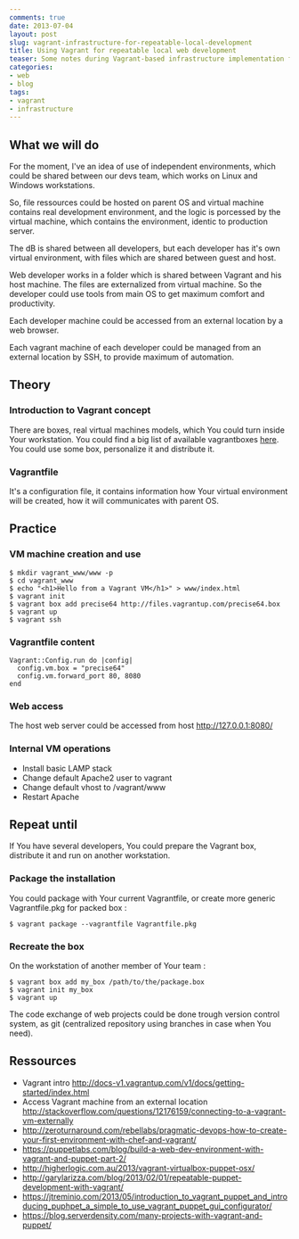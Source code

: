 ```yaml
--- 
comments: true 
date: 2013-07-04
layout: post 
slug: vagrant-infrastructure-for-repeatable-local-development
title: Using Vagrant for repeatable local web development
teaser: Some notes during Vagrant-based infrastructure implementation for LAMP development.
categories: 
- web
- blog
tags: 
- vagrant
- infrastructure
---
```


## What we will do

For the moment, I've an idea of use of independent environments, which could be shared between our devs team, which works on Linux and Windows workstations.

So, file ressources could be hosted on parent OS and virtual machine contains real development environment, and the logic is porcessed by the virtual machine, which contains the environment, identic to production server.

The dB is shared between all developers, but each developer has it's own virtual environment, with files which are shared between guest and host.

Web developer works in a folder which is shared between Vagrant and his host machine. The files are externalized from virtual machine. So the developer could use tools from main OS to get maximum comfort and productivity.

Each developer machine could be accessed from an external location by a web browser.

Each vagrant machine of each developer could be managed from an external location by SSH, to provide maximum of automation.

## Theory

### Introduction to Vagrant concept

There are boxes, real virtual machines models, which You could turn inside Your workstation. You could find a big list of available vagrantboxes [here][1]. You could use some box, personalize it and distribute it.

### Vagrantfile

It's a configuration file, it contains information how Your virtual environment will be created, how it will communicates with parent OS.

## Practice

### VM machine creation and use

    $ mkdir vagrant_www/www -p
    $ cd vagrant_www
    $ echo "<h1>Hello from a Vagrant VM</h1>" > www/index.html
    $ vagrant init
    $ vagrant box add precise64 http://files.vagrantup.com/precise64.box
    $ vagrant up
    $ vagrant ssh

### Vagrantfile content

    Vagrant::Config.run do |config|
      config.vm.box = "precise64"
      config.vm.forward_port 80, 8080
    end

### Web access

The host web server could be accessed from host http://127.0.0.1:8080/

### Internal VM operations
* Install basic LAMP stack
* Change default Apache2 user to vagrant
* Change default vhost to /vagrant/www
* Restart Apache

## Repeat until

If You have several developers, You could prepare the Vagrant box, distribute it and run on another workstation.

### Package the installation

You could package with Your current Vagrantfile, or create more generic Vagrantfile.pkg for packed box :

    $ vagrant package --vagrantfile Vagrantfile.pkg

### Recreate the box

On the workstation of another member of Your team :

    $ vagrant box add my_box /path/to/the/package.box
    $ vagrant init my_box
    $ vagrant up

The code exchange of web projects could be done trough version control system, as git (centralized repository using branches in case when You need).

## Ressources
* Vagrant intro http://docs-v1.vagrantup.com/v1/docs/getting-started/index.html
* Access Vagrant machine from an external location http://stackoverflow.com/questions/12176159/connecting-to-a-vagrant-vm-externally
* http://zeroturnaround.com/rebellabs/pragmatic-devops-how-to-create-your-first-environment-with-chef-and-vagrant/
* https://puppetlabs.com/blog/build-a-web-dev-environment-with-vagrant-and-puppet-part-2/
* http://higherlogic.com.au/2013/vagrant-virtualbox-puppet-osx/
* http://garylarizza.com/blog/2013/02/01/repeatable-puppet-development-with-vagrant/
* https://jtreminio.com/2013/05/introduction_to_vagrant_puppet_and_introducing_puphpet_a_simple_to_use_vagrant_puppet_gui_configurator/
* https://blog.serverdensity.com/many-projects-with-vagrant-and-puppet/

[1]:http://www.vagrantbox.es/
